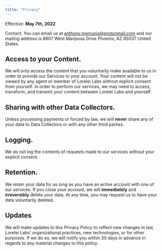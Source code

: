 ```yaml
---
title: "Privacy"
---
```


Effective: **May 7th, 2022**

Contact: You can email us at [anthony.mercurio@protonmail.com](mailto:anthony.mercurio@protonmail.com) and our mailing address is 8607 West Mariposa Drive Phoenix, AZ 85037 United States.

## Access to your Content.

We will only access the content that you voluntarily make available to us in order to provide our Services to your account. Your content will not be viewed by any agent or member of Lorelei Labs without explicit consent from yourself. In order to perform our services, we may need to access, transform, and transmit your content between Lorelei Labs and yourself.

## Sharing with other Data Collectors.

Unless processing payments or forced by law, we will **never** share any of your data to Data Collectors or with any other third parties.

## Logging.

We do not log the contents of requests made to our services without your explicit consent.

## Retention.

We retain your data for as long as you have an active account with one of our services. If you close your account, we will **immediately** and **irreversibly** delete your data. At any time, you may request us to have your data voluntarily deleted.

## Updates

We will make updates to this Privacy Policy to reflect new changes in law, Lorelei Labs' organizational practices, new technologies, or for other purposes. If we do so, we will notify you within 30 days in advance in regards to any material changes to this policy.
